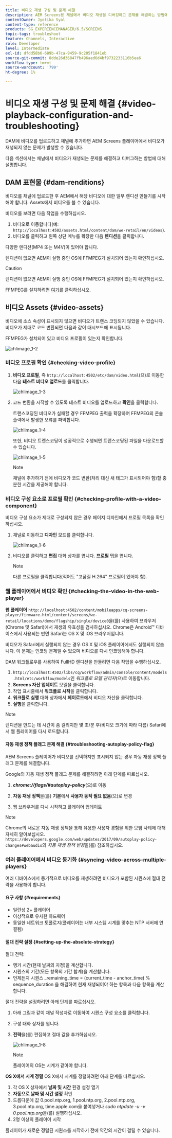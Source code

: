 ```yaml
---
title: 비디오 재생 구성 및 문제 해결
description: AEM Screens용 채널에서 비디오 재생을 디버깅하고 문제를 해결하는 방법에 대해 알아봅니다.
contentOwner: Jyotika Syal
content-type: reference
products: SG_EXPERIENCEMANAGER/6.5/SCREENS
topic-tags: troubleshoot
feature: Channels, Interactive
role: Developer
level: Intermediate
exl-id: dfdd58b6-689b-47ca-9459-9c205f1841eb
source-git-commit: 8dde26d36847fb496aed6d4bf9732233116b5ea6
workflow-type: tm+mt
source-wordcount: '799'
ht-degree: 1%

---
```


# 비디오 재생 구성 및 문제 해결 {#video-playback-configuration-and-troubleshooting}

DAM에 비디오를 업로드하고 채널에 추가하면 AEM Screens 플레이어에서 비디오가 재생되지 않는 문제가 발생할 수 있습니다.

다음 섹션에서는 채널에서 비디오가 재생되는 문제를 해결하고 디버그하는 방법에 대해 설명합니다.

## DAM 표현물 {#dam-renditions}

비디오를 채널에 업로드한 후 AEM에서 해당 비디오에 대한 일부 렌디션 만들기를 시작해야 합니다. Assets에서 비디오를 볼 수 있습니다.

비디오를 보려면 다음 작업을 수행하십시오.

1. 비디오로 이동합니다(예: `http://localhost:4502/assets.html/content/dam/we-retail/en/videos`).
1. 비디오를 클릭하고 왼쪽 상단 메뉴를 확장한 다음 **렌디션**&#x200B;을 클릭합니다.

다양한 렌디션(MP4 또는 M4V)이 있어야 합니다.

렌디션이 없으면 AEM이 실행 중인 OS에 FFMPEG가 설치되어 있는지 확인하십시오.

>[!CAUTION]
>
>렌디션이 없으면 AEM이 실행 중인 OS에 FFMPEG가 설치되어 있는지 확인하십시오.
>
>FFMPEG를 설치하려면 [여기](https://www.ffmpeg.org/download.html)를 클릭하십시오.

## 비디오 Assets {#video-assets}

비디오에 소스 속성이 표시되지 않으면 비디오가 트랜스 코딩되지 않았을 수 있습니다. 비디오가 제대로 코드 변환되면 다음과 같이 대시보드에 표시됩니다.

FFMPEG가 설치되어 있고 비디오 프로필이 있는지 확인합니다.

![chlimage_1-2](assets/chlimage_1-2.png)

### 비디오 프로필 확인 {#checking-video-profile}

1. **비디오 프로필**, 즉 `http://localhost:4502/etc/dam/video.html`(으)로 이동한 다음 **테스트 비디오 업로드**&#x200B;를 클릭합니다.

   ![chlimage_1-3](assets/chlimage_1-3.png)

1. 코드 변환을 시작할 수 있도록 테스트 비디오를 업로드하고 **확인**&#x200B;을 클릭합니다.

   트랜스코딩된 비디오가 실패할 경우 FFMPEG 출력을 확장하여 FFMPEG의 콘솔 출력에서 발생한 오류를 파악합니다.

   ![chlimage_1-4](assets/chlimage_1-4.png)

   또한, 비디오 트랜스코딩이 성공적으로 수행되면 트랜스코딩된 파일을 다운로드할 수 있습니다.

   ![chlimage_1-5](assets/chlimage_1-5.png)

   >[!NOTE]
   >
   >채널에 추가하기 전에 비디오가 코드 변환(처리 대신 새 태그가 표시되어야 함)할 충분한 시간을 제공해야 합니다.

### 비디오 구성 요소로 프로필 확인 {#checking-profile-with-a-video-component}

비디오 구성 요소가 제대로 구성되지 않은 경우 페이지 디자인에서 프로필 목록을 확인하십시오.

1. 채널로 이동하고 **디자인** 모드를 클릭합니다.

   ![chlimage_1-6](assets/chlimage_1-6.png)

1. 비디오를 클릭하고 **편집** 대화 상자를 엽니다. **프로필** 탭을 엽니다.

   >[!NOTE]
   >다른 프로필을 클릭합니다(적어도 &quot;고품질 H.264&quot; 프로필이 있어야 함).

### 웹 플레이어에서 비디오 확인 {#checking-the-video-in-the-web-player}

**웹 플레이어** `http://localhost:4502/content/mobileapps/cq-screens-player/firmware.html/content/screens/we-retail/locations/demo/flagship/single/device0`을(를) 사용하여 브라우저(Chrome 및 Safari)에서 재생의 유효성을 검사하십시오. Chrome은 Android™ 디바이스에서 사용되는 반면 Safari는 OS X 및 iOS 브라우저입니다.

비디오가 Safari에서 실행되지 않는 경우 OS X 및 iOS 플레이어에서도 실행되지 않습니다. 이 문제는 인코딩 문제일 수 있으며 비디오를 다시 인코딩해야 합니다.

DAM 워크플로우를 사용하여 FullHD 렌디션을 만들려면 다음 작업을 수행하십시오.

1. `http://localhost:4502/libs/cq/workflow/admin/console/content/models.html/etc/workflow/models`인 *워크플로 모델 관리자*(으)로 이동합니다.
1. **Screens 자산 업데이트** 모델을 클릭합니다.
1. 작업 표시줄에서 **워크플로 시작**&#x200B;을 클릭합니다.
1. **워크플로 실행** 대화 상자에서 **페이로드**&#x200B;에서 비디오 자산을 클릭합니다.
1. **실행**&#x200B;을 클릭합니다.

>[!NOTE]
>
>렌디션을 만드는 데 시간이 좀 걸리지만 몇 초/분 후(비디오 크기에 따라 다름) Safari에서 웹 플레이어를 다시 로드합니다.

#### 자동 재생 정책 플래그 문제 해결 {#troubleshooting-autoplay-policy-flag}

AEM Screens 플레이어가 비디오를 선택하지만 표시되지 않는 경우 자동 재생 정책 플래그 문제를 해결합니다.

Google의 자동 재생 정책 플래그 문제를 해결하려면 아래 단계를 따르십시오.

1. ***chrome://flags/#autoplay-policy***(으)로 이동
1. **자동 재생 정책**&#x200B;을(를) **기본**&#x200B;에서 **사용자 동작 필요 없음**(으)로 변경

1. 웹 브라우저를 다시 시작하고 플레이어 업데이트

>[!NOTE]
>
>Chrome의 새로운 자동 재생 정책을 통해 유용한 사용자 경험을 위한 모범 사례에 대해 자세히 알아보십시오. `https://developers.google.com/web/updates/2017/09/autoplay-policy-changes#webaudio`의 *자동 재생 정책 변경*&#x200B;을(를) 참조하십시오.

### 여러 플레이어에서 비디오 동기화 {#syncing-video-across-multiple-players}

여러 디바이스에서 동기적으로 비디오를 재생하려면 비디오가 포함된 시퀀스에 절대 전략을 사용해야 합니다.

#### 요구 사항 {#requirements}

* 일란성 2+ 플레이어
* 이상적으로 유사한 하드웨어
* 동일한 네트워크 토폴로지(플레이어는 내부 시스템 시계를 맞추는 NTP 서버에 연결됨)

#### 절대 전략 설정 {#setting-up-the-absolute-strategy}

절대 전략:

* 앵커 시간(현재 날짜의 자정)을 계산합니다.
* 시퀀스의 기간(모든 항목의 기간 합계)을 계산합니다.
* 언제든지 시퀀스 _remaining_time = (current_time - anchor_time) % sequence_duration 을 해결하여 현재 재생되어야 하는 항목과 다음 항목을 계산합니다.

절대 전략을 설정하려면 아래 단계를 따르십시오.

1. 아래 그림과 같이 채널 작성자로 이동하여 시퀀스 구성 요소를 클릭합니다.
1. 구성 대화 상자를 엽니다.
1. **전략**&#x200B;을(를) 편집하고 절대 값을 추가하십시오.

   ![chlimage_1-8](assets/chlimage_1-8.png)

   >[!NOTE]
   >플레이어의 OS는 시계가 같아야 합니다.

**OS X에서 시계 정렬** OS X에서 시계를 정렬하려면 아래 단계를 따르십시오.

1. 각 OS X 상자에서 **날짜 및 시간** 환경 설정 열기
1. **자동으로 날짜 및 시간 설정** 확인
1. 드롭다운에 값 0.pool.ntp.org, 1.pool.ntp.org, 2.pool.ntp.org, 3.pool.ntp.org, time.apple.com을 붙여넣거나 *sudo ntpdate -u -v 0.pool.ntp.org*&#x200B;을(를) 실행하십시오.
1. 2명 이상의 플레이어 시작

플레이어가 새로운 정렬된 시퀀스를 시작하기 전에 약간의 시간이 걸릴 수 있습니다.
